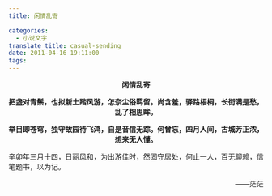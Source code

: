 ```yaml
---
title: 闲情乱寄

categories:
  - 小说文字
translate_title: casual-sending
date: 2011-04-16 19:11:00
tags:
---
```


<center>

**闲情乱寄**

**把盏对青鬃，也拟新土踏风游，怎奈尘俗羁留。尚含羞，驿路梧桐，长街满是愁，乱了相思眸。**

**举目即苍穹，独守故园待飞鸿，自是音信无踪。何曾忘，四月人间，古城芳正浓，想来无人懂。**
</center>

辛卯年三月十四，日丽风和，为出游佳时，然固守居处，何止一人，百无聊赖，信笔题书，以为记。

<p align="right">——茫茫</p>